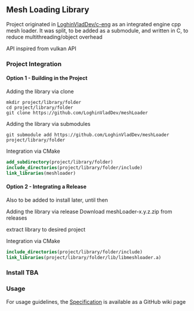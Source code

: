 ## Mesh Loading Library

Project originated in [LoghinVladDev/c-eng](https://github.com/LoghinVladDev/c-eng) as an integrated engine cpp mesh loader.
It was split, to be added as a submodule, and written in C, to reduce multithreading/object overhead

API inspired from vulkan API

### Project Integration

#### Option 1 - Building in the Project

Adding the library via clone
```shell
mkdir project/library/folder
cd project/library/folder
git clone https://github.com/LoghinVladDev/meshLoader
```

Adding the library via submodules
```shell
git submodule add https://github.com/LoghinVladDev/meshLoader project/library/folder
```

Integration via CMake
```cmake
add_subdirectory(project/library/folder)
include_directories(project/library/folder/include)
link_libraries(meshloader)
```

#### Option 2 - Integrating a Release

Also to be added to install later, until then

Adding the library via release
Download meshLoader-x.y.z.zip from releases

extract library to desired project

Integration via CMake

```cmake
include_directories(project/library/folder/include)
link_libraries(project/library/folder/lib/libmeshloader.a)
```

### Install TBA

### Usage
For usage guidelines, the [Specification](https://github.com/LoghinVladDev/meshLoader/wiki) is available as a GitHub wiki page
